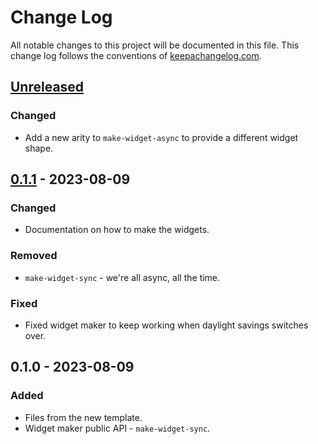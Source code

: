 # Change Log
All notable changes to this project will be documented in this file. This change log follows the conventions of [keepachangelog.com](http://keepachangelog.com/).

## [Unreleased]
### Changed
- Add a new arity to `make-widget-async` to provide a different widget shape.

## [0.1.1] - 2023-08-09
### Changed
- Documentation on how to make the widgets.

### Removed
- `make-widget-sync` - we're all async, all the time.

### Fixed
- Fixed widget maker to keep working when daylight savings switches over.

## 0.1.0 - 2023-08-09
### Added
- Files from the new template.
- Widget maker public API - `make-widget-sync`.

[Unreleased]: https://github.com/matteoredaelli/ragno/compare/0.1.1...HEAD
[0.1.1]: https://github.com/matteoredaelli/ragno/compare/0.1.0...0.1.1
